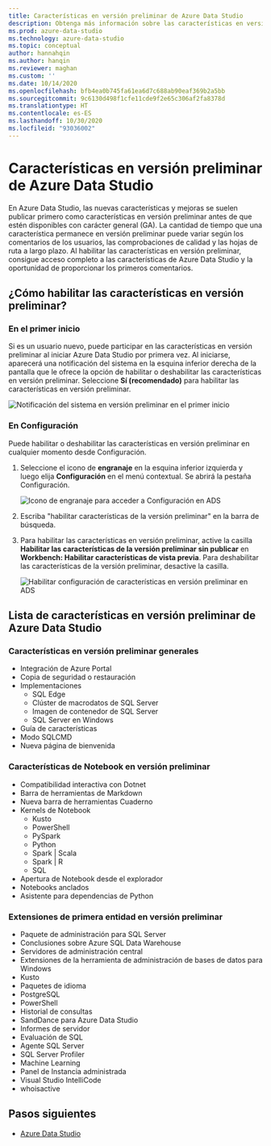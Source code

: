 ```yaml
---
title: Características en versión preliminar de Azure Data Studio
description: Obtenga más información sobre las características en versión preliminar de Azure Data Studio y cómo habilitarlas y usarlas.
ms.prod: azure-data-studio
ms.technology: azure-data-studio
ms.topic: conceptual
author: hannahqin
ms.author: hanqin
ms.reviewer: maghan
ms.custom: ''
ms.date: 10/14/2020
ms.openlocfilehash: bfb4ea0b745fa61ea6d7c688ab90eaf369b2a5bb
ms.sourcegitcommit: 9c6130d498f1cfe11cde9f2e65c306af2fa8378d
ms.translationtype: HT
ms.contentlocale: es-ES
ms.lasthandoff: 10/30/2020
ms.locfileid: "93036002"
---
```

# <a name="preview-features-in-azure-data-studio"></a>Características en versión preliminar de Azure Data Studio

En Azure Data Studio, las nuevas características y mejoras se suelen publicar primero como características en versión preliminar antes de que estén disponibles con carácter general (GA). La cantidad de tiempo que una característica permanece en versión preliminar puede variar según los comentarios de los usuarios, las comprobaciones de calidad y las hojas de ruta a largo plazo. Al habilitar las características en versión preliminar, consigue acceso completo a las características de Azure Data Studio y la oportunidad de proporcionar los primeros comentarios.

## <a name="how-do-i-enable-preview-features"></a>¿Cómo habilitar las características en versión preliminar?

### <a name="on-first-launch"></a>En el primer inicio

Si es un usuario nuevo, puede participar en las características en versión preliminar al iniciar Azure Data Studio por primera vez. Al iniciarse, aparecerá una notificación del sistema en la esquina inferior derecha de la pantalla que le ofrece la opción de habilitar o deshabilitar las características en versión preliminar. Seleccione **Sí (recomendado)** para habilitar las características en versión preliminar.

![Notificación del sistema en versión preliminar en el primer inicio](./media/getting-started/preview-toast-notification.png)

### <a name="in-settings"></a>En Configuración

Puede habilitar o deshabilitar las características en versión preliminar en cualquier momento desde Configuración.

1. Seleccione el icono de **engranaje** en la esquina inferior izquierda y luego elija **Configuración** en el menú contextual. Se abrirá la pestaña Configuración.

   ![Icono de engranaje para acceder a Configuración en ADS](./media/settings/open-settings-menu.png)

2. Escriba "habilitar características de la versión preliminar" en la barra de búsqueda.

3. Para habilitar las características en versión preliminar, active la casilla **Habilitar las características de la versión preliminar sin publicar** en **Workbench: Habilitar características de vista previa**. Para deshabilitar las características de la versión preliminar, desactive la casilla.

   ![Habilitar configuración de características en versión preliminar en ADS](./media/settings/preview-features-settings.png)

## <a name="list-of-preview-features-in-azure-data-studio"></a>Lista de características en versión preliminar de Azure Data Studio

### <a name="general-features-in-preview"></a>Características en versión preliminar generales

* Integración de Azure Portal
* Copia de seguridad o restauración
* Implementaciones
    * SQL Edge
    * Clúster de macrodatos de SQL Server
    * Imagen de contenedor de SQL Server
    * SQL Server en Windows
* Guía de características
*  Modo SQLCMD
* Nueva página de bienvenida

### <a name="notebook-features-in-preview"></a>Características de Notebook en versión preliminar

* Compatibilidad interactiva con Dotnet
* Barra de herramientas de Markdown
*  Nueva barra de herramientas Cuaderno
* Kernels de Notebook
    * Kusto
    * PowerShell
    * PySpark
    * Python
    * Spark | Scala
    * Spark | R
    * SQL
* Apertura de Notebook desde el explorador
* Notebooks anclados
* Asistente para dependencias de Python

### <a name="first-party-extensions-in-preview"></a>Extensiones de primera entidad en versión preliminar

* Paquete de administración para SQL Server
* Conclusiones sobre Azure SQL Data Warehouse
* Servidores de administración central
* Extensiones de la herramienta de administración de bases de datos para Windows
* Kusto
* Paquetes de idioma
* PostgreSQL
* PowerShell
* Historial de consultas
* SandDance para Azure Data Studio
* Informes de servidor
* Evaluación de SQL
* Agente SQL Server
* SQL Server Profiler
* Machine Learning
* Panel de Instancia administrada
* Visual Studio IntelliCode
* whoisactive

## <a name="next-steps"></a>Pasos siguientes

* [Azure Data Studio](what-is-azure-data-studio.md)

